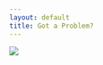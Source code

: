 ```yaml
---
layout: default
title: Got a Problem?
---
```


<img src="http://www.donacamiseta.com/32-98-thickbox/camiseta-mc-unisex-memes-problem.jpg">